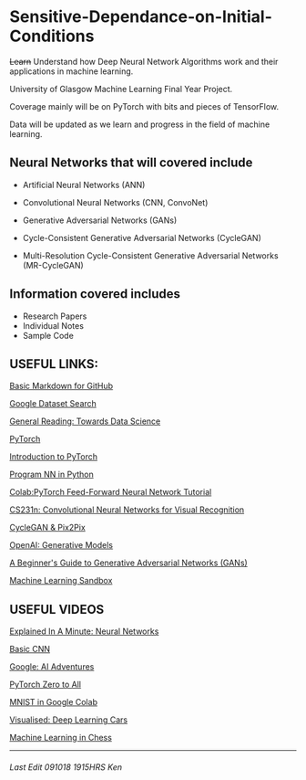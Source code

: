 # Sensitive-Dependance-on-Initial-Conditions

~~Learn~~ Understand how Deep Neural Network Algorithms work and their applications in machine learning. 

University of Glasgow Machine Learning Final Year Project.
  
Coverage mainly will be on PyTorch with bits and pieces of TensorFlow.

Data will be updated as we learn and progress in the field of machine learning.
  
Neural Networks that will covered include
--
- Artificial Neural Networks (ANN)

- Convolutional Neural Networks (CNN, ConvoNet)

- Generative Adversarial Networks (GANs)

- Cycle-Consistent Generative Adversarial Networks (CycleGAN)

- Multi-Resolution Cycle-Consistent Generative Adversarial Networks (MR-CycleGAN)&nbsp;  

## Information covered includes 
- Research Papers
- Individual Notes
- Sample Code

USEFUL LINKS: 
--

[Basic Markdown for GitHub](https://github.com/adam-p/markdown-here/wiki/Markdown-Here-Cheatsheet)

[Google Dataset Search](https://toolbox.google.com/datasetsearch)

[General Reading: Towards Data Science](https://towardsdatascience.com/)

[PyTorch](https://github.com/pytorch/pytorch)

[Introduction to PyTorch](https://www.analyticsvidhya.com/blog/2018/02/pytorch-tutorial/)

[Program NN in Python](https://www.analyticsvidhya.com/blog/2017/05/neural-network-from-scratch-in-python-and-r/)

[Colab:PyTorch Feed-Forward Neural Network Tutorial](https://colab.research.google.com/drive/1jxUPzMsAkBboHMQtGyfv5M5c7hU8Ss2c#scrollTo=VLUaX6tuJMQi)

[CS231n: Convolutional Neural Networks for Visual Recognition](http://cs231n.github.io/convolutional-networks/)

[CycleGAN & Pix2Pix](https://github.com/junyanz/pytorch-CycleGAN-and-pix2pix)

[OpenAI: Generative Models](https://blog.openai.com/generative-models/)

[A Beginner's Guide to Generative Adversarial Networks (GANs)](https://skymind.ai/wiki/generative-adversarial-network-gan)

[Machine Learning Sandbox](https://playground.tensorflow.org/)




USEFUL VIDEOS
--
[Explained In A Minute: Neural Networks](https://www.youtube.com/watch?v=rEDzUT3ymw4)

[Basic CNN](https://youtu.be/LxfUGhug-iQ)

[Google: AI Adventures](https://www.youtube.com/playlist?list=PLIivdWyY5sqJxnwJhe3etaK7utrBiPBQ2)

[PyTorch Zero to All](https://www.youtube.com/playlist?list=PLlMkM4tgfjnJ3I-dbhO9JTw7gNty6o_2m)

[MNIST in Google Colab](https://www.youtube.com/playlist?list=PLj-1PeIhriDxdYhemv0kzC0jvNNVazjgS)

[Visualised: Deep Learning Cars](https://www.youtube.com/watch?v=Aut32pR5PQA)

[Machine Learning in Chess](https://www.youtube.com/watch?v=0g9SlVdv1PY)



---
###### Last Edit 091018 1915HRS Ken
